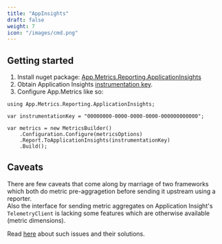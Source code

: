 ```yaml
---
title: "AppInsights"
draft: false
weight: 7
icon: "/images/cmd.png"
---
```


## Getting started
1. Install nuget package: [App.Metrics.Reporting.ApplicationInsights](https://www.nuget.org/packages/App.Metrics.Reporting.ApplicationInsights/)
2. Obtain Application Insights [instrumentation key](https://docs.microsoft.com/en-us/azure/azure-monitor/app/create-new-resource).
3. Configure App.Metrics like so:
```
using App.Metrics.Reporting.ApplicationInsights;

var instrumentationKey = "00000000-0000-0000-0000-000000000000";

var metrics = new MetricsBuilder()
    .Configuration.Configure(metricsOptions)
    .Report.ToApplicationInsights(instrumentationKey)
    .Build();
```

## Caveats
There are few caveats that come along by marriage of two frameworks which both do metric pre-aggragetion before sending it upstream using a reporter.<br/>
Also the interface for sending metric aggregates on Application Insight's `TelemetryClient` is lacking some features which are otherwise available (metric dimensions).

Read [here](https://github.com/jdvor/appmetrics-applicationinsights) about such issues and their solutions.
